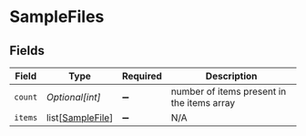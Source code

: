# SampleFiles


## Fields

| Field                                                 | Type                                                  | Required                                              | Description                                           |
| ----------------------------------------------------- | ----------------------------------------------------- | ----------------------------------------------------- | ----------------------------------------------------- |
| `count`                                               | *Optional[int]*                                       | :heavy_minus_sign:                                    | number of items present in the items array            |
| `items`                                               | list[[SampleFile](../../models/shared/samplefile.md)] | :heavy_minus_sign:                                    | N/A                                                   |